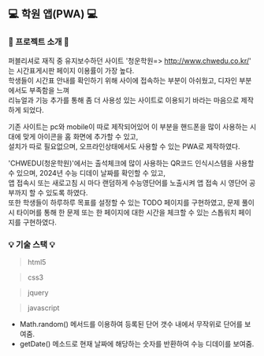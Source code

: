 ## 💻 학원 앱(PWA) 💻

### 📄 프로젝트 소개 📄
퍼블리셔로 재직 중 유지보수하던 사이트 '청운학원=> http://www.chwedu.co.kr/' 는 시간표게시판 페이지 이용률이 가장 높다.<br>
학생들이 시간표 안내를 확인하기 위해 사이에 접속하는 부분이 아쉬웠고, 디자인 부분에서도 부족함을 느껴<br>
리뉴얼과 기능 추가를 통해 좀 더 사용성 있는 사이트로 이용되기 바라는 마음으로 제작하게 되었다.<br>

기존 사이트는 pc와 mobile이 따로 제작되어있어 이 부분을 핸드폰을 많이 사용하는 시대에 맞게 아이콘을 홈 화면에 추가할 수 있고, <br>
설치가 따로 필요없으며, 오프라인상태에서도 사용할 수 있는 PWA로 제작하였다.<br>

'CHWEDU(청운학원)'에서는 출석체크에 많이 사용하는 QR코드 인식시스템을 사용할 수 있으며, 2024년 수능 디데이 날짜를 확인할 수 있고,<br>
앱 접속시 또는 새로고침 시 마다 랜덤하게 수능영단어를 노출시켜 앱 접속 시 영단어 공부까지 할 수 있도록 하였다.<br>
또한 학생들이 하루하루 목표를 설정할 수 있는 TODO 페이지를 구현하였고, 
문제 풀이 시 타이머를 통해 한 문제 또는 한 페이지에 대한 시간을 체크할 수 있는 스톱워치 페이지를 구현하였다. <br>

### 💡 기술 스택 💡
> html5

> css3

> jquery

> javascript
  - Math.random() 메서드를 이용하여 등록된 단어 갯수 내에서 무작위로 단어를 보여줌. 
  - getDate() 메소드로 현재 날짜에 해당하는 숫자를 반환하여 수능 디데이를 보여줌.
